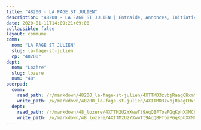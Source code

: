 ```yaml
---
title: "48200 - LA FAGE ST JULIEN"
description: "48200 - LA FAGE ST JULIEN | Entraide, Annonces, Initiatives"
date: 2020-01-11T14:09:21+09:00
collapsible: false
layout: commune
comm:
  nom: "LA FAGE ST JULIEN"
  slug: la-fage-st-julien
  cp: "48200"
dept:
  nom: "Lozère"
  slug: lozere
  num: "48"
peerpad:
  comm:
    read_path: /r/markdown/48200_la-fage-st-julien/4XTTMD3zvbjRaagCHxmYEagfFE1YhPcDZi5mQnmEhhdV5ZuBu
    write_path: /w/markdown/48200_la-fage-st-julien/4XTTMD3zvbjRaagCHxmYEagfFE1YhPcDZi5mQnmEhhdV5ZuBu-K3TgUJph1aBJJpW7svUULUd6nFpNUySG7jmoo67EcvepaBeQb7ZPRy2jwwJca6NUvzgELztUiAJG2UC57xhqUL5BWqkMa8FapYEP3z6YapAUAgAuhaVYmWV1z3EuP4awKhatF2iT
  dept:
    read_path: /r/markdown/48_lozere/4XTTM2U2YXwwTt9AqQBFToaPGqKphXXMCbRQJd3ieCWApZKhp
    write_path: /w/markdown/48_lozere/4XTTM2U2YXwwTt9AqQBFToaPGqKphXXMCbRQJd3ieCWApZKhp-K3TgU8LFw2VbEvF8YT63nrQb5nBCHp3LkChLkTGaYr9v91U6euBJvc2gC6ZE26iQLtBcf6bgLU5YQs5jKcnyLY5qYAH3MFy4H4ZDybCAkb97J6HGTY7nKmFopGDHEk7j5murpeJa
---
```


